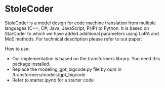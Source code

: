 # StoleCoder

StoleCoder is a model design for code machine translation from multiple languages (C++, C#, Java, JavaScript, PHP) to Python. It is based on StarCoder to which we have added additional parameters using LoRA and MoE methods.
For technical description please refer to out paper:

How to use:
- Our implementation is based on the transformers library. You need this package installed.
- Replace the modeling_gpt_bigcode.py file by ours in /transformers/models/gpt_bigcode
- Refer to starter.ipynb for a starter code